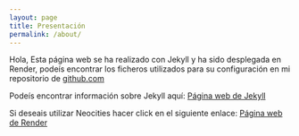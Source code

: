 ```yaml
---
layout: page
title: Presentación 
permalink: /about/
---
```


Hola, Esta página web se ha realizado con Jekyll y ha sido desplegada en Render, podeís encontrar los ficheros utilizados para su configuración en mi repositorio de [github.com](https://github.com/Daniel-164/Web-Estatica)

Podeís encontrar información sobre Jekyll aquí:
[Página web de Jekyll](https://jekyllrb.com/)

Si deseais utilizar Neocities hacer click en el siguiente enlace:
[Página web de Render](https://dashboard.render.com/)


[jekyll-organization]: https://github.com/jekyll
